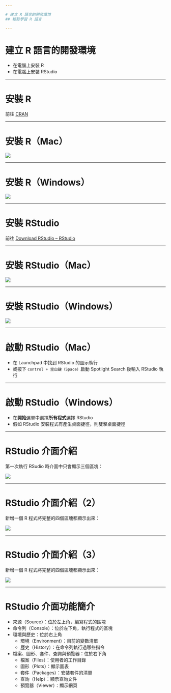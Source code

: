 ```yaml
---

# 建立 R 語言的開發環境
## 輕鬆學習 R 語言

---
```


# 建立 R 語言的開發環境

- 在電腦上安裝 R
- 在電腦上安裝 RStudio

---

# 安裝 R

前往 [CRAN](https://cran.r-project.org/)

---

# 安裝 R（Mac）

![](https://storage.googleapis.com/learn-r-the-easy-way.appspot.com/screenshots_ch1/ch102.png)

---

# 安裝 R（Windows）

![](https://storage.googleapis.com/learn-r-the-easy-way.appspot.com/screenshots_ch1/ch103.png)

---

# 安裝 RStudio

前往 [Download RStudio – RStudio](https://www.rstudio.com/products/rstudio/download/)

---

# 安裝 RStudio（Mac）

![](https://storage.googleapis.com/learn-r-the-easy-way.appspot.com/screenshots_ch1/ch104.png)

---

# 安裝 RStudio（Windows）

![](https://storage.googleapis.com/learn-r-the-easy-way.appspot.com/screenshots_ch1/ch105.png)

---

# 啟動 RStudio（Mac）

- 在 Launchpad 中找到 RStudio 的圖示執行
- 或按下 `control + 空白鍵（Space）`啟動 Spotlight Search 後輸入 RStudio 執行

---

# 啟動 RStudio（Windows）

- 在**開始**選單中選擇**所有程式**選擇 RStudio
- 假如 RStudio 安裝程式有產生桌面捷徑，則雙擊桌面捷徑

---

# RStudio 介面介紹

第一次執行 RSudio 時介面中只會顯示三個區塊：

![](https://storage.googleapis.com/learn-r-the-easy-way.appspot.com/screenshots_ch1/ch106.png)

---

# RStudio 介面介紹（2）

新增一個 R 程式將完整的四個區塊都顯示出來：

![](https://storage.googleapis.com/learn-r-the-easy-way.appspot.com/screenshots_ch1/ch107.png)

---

# RStudio 介面介紹（3）

新增一個 R 程式將完整的四個區塊都顯示出來：

![](https://storage.googleapis.com/learn-r-the-easy-way.appspot.com/screenshots_ch1/ch108.png)

---

# RStudio 介面功能簡介

- 來源（Source）：位於左上角，編寫程式的區塊
- 命令列（Console）：位於左下角，執行程式的區塊
- 環境與歷史：位於右上角
    - 環境（Environment）：目前的變數清單
    - 歷史（History）：在命令列執行過哪些指令
- 檔案、圖形、套件、查詢與預覽器：位於右下角
    - 檔案（Files）：使用者的工作目錄
    - 圖形（Plots）：顯示圖表
    - 套件（Packages）：安裝套件的清單
    - 查詢（Help）：顯示查詢文件
    - 預覽器（Viewer）：顯示網頁